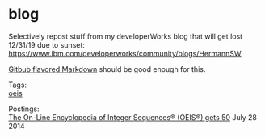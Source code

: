 # blog
Selectively repost stuff from my developerWorks blog that will get lost 12/31/19 due to sunset:  
https://www.ibm.com/developerworks/community/blogs/HermannSW

[Gitbub flavored Markdown](https://github.github.com/gfm/) should be good enough for this.

Tags:  
[oeis](oeis/#blog-posts-tagged-with-oeis)

Postings:  
[The On-Line Encyclopedia of Integer Sequences® (OEIS®) gets 50](7_28_2014/#the-on-line-encyclopedia-of-integer-sequences-oeis-gets-50) July 28 2014
